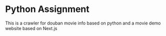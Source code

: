 # Python Assignment

This is a crawler for douban movie info based on python and a movie demo website based on Next.js